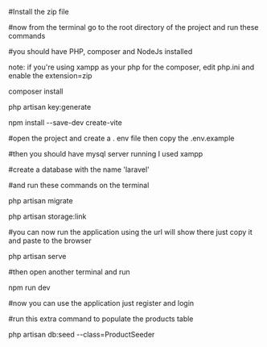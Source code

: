 
#Install the zip file

#now from the terminal go to the root directory of the project and run these commands

#you should have PHP, composer and NodeJs installed

note: if you're using xampp as your php for the composer, edit php.ini and enable the extension=zip

composer install

php artisan key:generate

npm install --save-dev create-vite


#open the project and create a . env file then copy the .env.example

#then you should have mysql server running I used xampp

#create a database with the name 'laravel'

#and run these commands on the terminal

php artisan migrate

php artisan storage:link


#you can now run the application using the url will show there just copy it and paste to the browser

php artisan serve

#then open another terminal and run

npm run dev

#now you can use the application just register and login


#run this extra command to populate the products table 

php artisan db:seed --class=ProductSeeder
